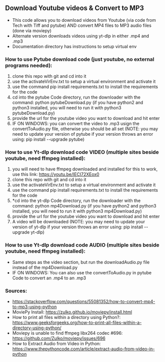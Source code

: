 ## Download Youtube videos & Convert to MP3
- This code allows you to download videos from Youtube (via code from Tech with Tiff and pytube) AND convert MP4 files to MP3 audio files (done via moviepy)
- Alternate version downloads videos using yt-dlp in either .mp4 and .mp3
- Documentation directory has instructions to setup virtual env 

### How to use Pytube download code (just youtube, no external programs needed):
1) clone this repo with git and cd into it
2) use the activateVirEnv.txt to setup a virtual environment and activate it
3) use the command pip install requirements.txt to install the requirements for the code
4) cd into the pytube Code directory, run the downloader with the command: python pytubeDownload.py (if you have python2 and python3 installed, you will need to run it with python3 pytubeDownload.py)
5) provide the url for the youtube video you want to download and hit enter
6) IF ON WINDOWS: you can convert the video to .mp3 usign the convertToAudio.py file, otherwise you should be all set
(NOTE: you may need to update your version of pytube if your version throws an error using: pip install --upgrade pytube) 

### How to use Yt-dlp download code VIDEO (multiple sites beside youtube, need ffmpeg installed):
1) you will need to have ffmpeg downloaded and installed for this to work, use this link: https://youtu.be/IECI72XEox0
1) clone this repo with git and cd into it
2) use the activateVirEnv.txt to setup a virtual environment and activate it
3) use the command pip install requirements.txt to install the requirements for the code
4) *cd into the yt-dlp Code directory, run the downloader with the command: python mp4Download.py (if you have python2 and python3 installed, you will need to run it with python3 mp4Download.py)
5) provide the url for the youtube video you want to download and hit enter
6) A video will be downloaded 
(NOTE: you may need to update your version of yt-dlp if your version throws an error using: pip install --upgrade yt-dlp) 

### How to use Yt-dlp download code AUDIO (multiple sites beside youtube, need ffmpeg installed):
- Same steps as the video section, but run the downloadAudio.py file instead of the mp4Download.py
- IF ON WINDOWS: You can also use the convertToAudio.py in pytube Code to convert an .mp4 to an .mp3


### Sources:
- https://stackoverflow.com/questions/55081352/how-to-convert-mp4-to-mp3-using-python
- MoviePy Install: https://zulko.github.io/moviepy/install.html
- How to print all files within a directory using Python?: https://www.geeksforgeeks.org/how-to-print-all-files-within-a-directory-using-python/
- Moviepy is unable to find ffmpeg libx264 codec #696: https://github.com/Zulko/moviepy/issues/696
- How to Extract Audio from Video in Python: https://www.thepythoncode.com/article/extract-audio-from-video-in-python
